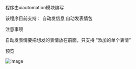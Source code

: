 程序由uiautomation模块编写


该程序目前支持：
  自动发信息
  自动发表情包

注意事项

  自动发表情要把想发的表情放在前面，只支持 “添加的单个表情”

预览

![image](https://github.com/Wu-Di-Bao-long-zhan-shi/WeChatTool/assets/170156666/4389957d-4f5d-4a79-9a76-94a15e7d34d0)


